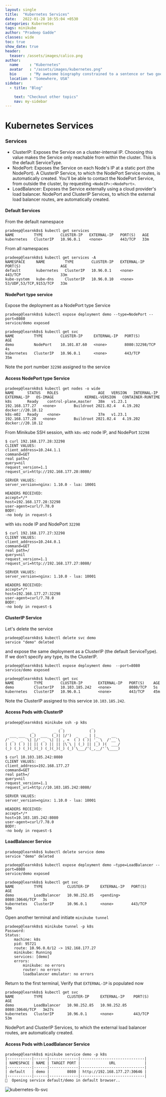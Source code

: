 ```yaml
---
layout: single
title:  "Kubernetes Services"
date:   2022-01-28 10:55:04 +0530
categories: Kubernetes
tags: minikube
author: "Pradeep Gadde"
classes: wide
toc: true
show_date: true
header:
  teaser: /assets/images/calico.png
author:
  name     : "Kubernetes"
  avatar   : "/assets/images/kubernetes.png"
  bio      : "My awesome biography constrained to a sentence or two goes here."
  location : "Somewhere, USA"
sidebar:
  - title: "Blog"

    text: "Checkout other topics"
    nav: my-sidebar
---
```

# Kubernetes Services


### Services
- ClusterIP: Exposes the Service on a cluster-internal IP. Choosing this value makes the Service only reachable from within the cluster. This is the default ServiceType.
- NodePort: Exposes the Service on each Node's IP at a static port (the NodePort). A ClusterIP Service, to which the NodePort Service routes, is automatically created. You'll be able to contact the NodePort Service, from outside the cluster, by requesting `<NodeIP>:<NodePort>`. 
- LoadBalancer: Exposes the Service externally using a cloud provider's load balancer. NodePort and ClusterIP Services, to which the external load balancer routes, are automatically created.

####  Default Services
From the default namespace
```shell
pradeep@learnk8s$ kubectl get services
NAME         TYPE        CLUSTER-IP   EXTERNAL-IP   PORT(S)   AGE
kubernetes   ClusterIP   10.96.0.1    <none>        443/TCP   33m
```
From all namespaces
```shell
pradeep@learnk8s$ kubectl get services -A
NAMESPACE     NAME         TYPE        CLUSTER-IP   EXTERNAL-IP   PORT(S)                  AGE
default       kubernetes   ClusterIP   10.96.0.1    <none>        443/TCP                  33m
kube-system   kube-dns     ClusterIP   10.96.0.10   <none>        53/UDP,53/TCP,9153/TCP   33m
```

#### NodePort type service
Expose the deployment as a NodePort type Service
```shell
pradeep@learnk8s$ kubectl expose deployment demo --type=NodePort --port=8080
service/demo exposed
```
```shell
pradeep@learnk8s$ kubectl get svc
NAME         TYPE        CLUSTER-IP     EXTERNAL-IP   PORT(S)          AGE
demo         NodePort    10.101.87.60   <none>        8080:32298/TCP   4s
kubernetes   ClusterIP   10.96.0.1      <none>        443/TCP          35m
```
Note the port number `32298` assigned to the service

#### Access NodePort type Service
```shell
pradeep@learnk8s$ kubectl get nodes -o wide
NAME      STATUS   ROLES                  AGE   VERSION   INTERNAL-IP      EXTERNAL-IP   OS-IMAGE              KERNEL-VERSION   CONTAINER-RUNTIME
k8s       Ready    control-plane,master   38m   v1.23.1   192.168.177.27   <none>        Buildroot 2021.02.4   4.19.202         docker://20.10.12
k8s-m02   Ready    <none>                 37m   v1.23.1   192.168.177.28   <none>        Buildroot 2021.02.4   4.19.202         docker://20.10.12
```
From Minikube SSH session, with `k8s-m02` node IP, and NodePort `32298`
```shell
$ curl 192.168.177.28:32298
CLIENT VALUES:
client_address=10.244.1.1
command=GET
real path=/
query=nil
request_version=1.1
request_uri=http://192.168.177.28:8080/

SERVER VALUES:
server_version=nginx: 1.10.0 - lua: 10001

HEADERS RECEIVED:
accept=*/*
host=192.168.177.28:32298
user-agent=curl/7.78.0
BODY:
-no body in request-$
```
with `k8s` node IP and NodePort `32298`
```shell
$ curl 192.168.177.27:32298
CLIENT VALUES:
client_address=10.244.0.1
command=GET
real path=/
query=nil
request_version=1.1
request_uri=http://192.168.177.27:8080/

SERVER VALUES:
server_version=nginx: 1.10.0 - lua: 10001

HEADERS RECEIVED:
accept=*/*
host=192.168.177.27:32298
user-agent=curl/7.78.0
BODY:
-no body in request-$
```

#### ClusterIP Service
Let's delete the service
```shell
pradeep@learnk8s$ kubectl delete svc demo
service "demo" deleted
```
and expose the same deployment as a ClusterIP (the default ServiceType). If we don't specify any type, its the ClusterIP.

```shell
pradeep@learnk8s$ kubectl expose deployment demo  --port=8080
service/demo exposed
```

```shell
pradeep@learnk8s$ kubectl get svc
NAME         TYPE        CLUSTER-IP       EXTERNAL-IP   PORT(S)    AGE
demo         ClusterIP   10.103.185.242   <none>        8080/TCP   5s
kubernetes   ClusterIP   10.96.0.1        <none>        443/TCP    45m
```
Note the ClusterIP assigned to this service `10.103.185.242`.

#### Access Pods with ClusterIP
```shell
pradeep@learnk8s$ minikube ssh -p k8s
                         _             _
            _         _ ( )           ( )
  ___ ___  (_)  ___  (_)| |/')  _   _ | |_      __
/' _ ` _ `\| |/' _ `\| || , <  ( ) ( )| '_`\  /'__`\
| ( ) ( ) || || ( ) || || |\`\ | (_) || |_) )(  ___/
(_) (_) (_)(_)(_) (_)(_)(_) (_)`\___/'(_,__/'`\____)

$ curl 10.103.185.242:8080
CLIENT VALUES:
client_address=192.168.177.27
command=GET
real path=/
query=nil
request_version=1.1
request_uri=http://10.103.185.242:8080/

SERVER VALUES:
server_version=nginx: 1.10.0 - lua: 10001

HEADERS RECEIVED:
accept=*/*
host=10.103.185.242:8080
user-agent=curl/7.78.0
BODY:
-no body in request-$
```

#### LoadBalancer Service
```shell
pradeep@learnk8s$ kubectl delete service demo
service "demo" deleted
```
```shell
pradeep@learnk8s$ kubectl expose deployment demo –type=LoadBalancer --port=8080
service/demo exposed
```
```shell
pradeep@learnk8s$ kubectl get svc
NAME         TYPE           CLUSTER-IP     EXTERNAL-IP   PORT(S)          AGE
demo         LoadBalancer   10.98.252.85   <pending>     8080:30646/TCP   3s
kubernetes   ClusterIP      10.96.0.1      <none>        443/TCP          50m
```
Open another terminal and initiate `minikube tunnel`
```shell
pradeep@learnk8s$ minikube tunnel -p k8s
Password:
Status:
	machine: k8s
	pid: 95721
	route: 10.96.0.0/12 -> 192.168.177.27
	minikube: Running
	services: [demo]
    errors:
		minikube: no errors
		router: no errors
		loadbalancer emulator: no errors
```
Return to the first terminal, Verify that `EXTERNAL-IP` is populated now
```shell
pradeep@learnk8s$ kubectl get svc
NAME         TYPE           CLUSTER-IP     EXTERNAL-IP    PORT(S)          AGE
demo         LoadBalancer   10.98.252.85   10.98.252.85   8080:30646/TCP   3m27s
kubernetes   ClusterIP      10.96.0.1      <none>         443/TCP          53m
```
NodePort and ClusterIP Services, to which the external load balancer routes, are automatically created.

#### Access Pods with LoadBalancer Service
```shell
pradeep@learnk8s$ minikube service demo -p k8s
|-----------|------|-------------|-----------------------------|
| NAMESPACE | NAME | TARGET PORT |             URL             |
|-----------|------|-------------|-----------------------------|
| default   | demo |        8080 | http://192.168.177.27:30646 |
|-----------|------|-------------|-----------------------------|
🎉  Opening service default/demo in default browser..
```

![kubernetes-lb-svc](/assets/images/kubernetes-lb-svc.png) 

